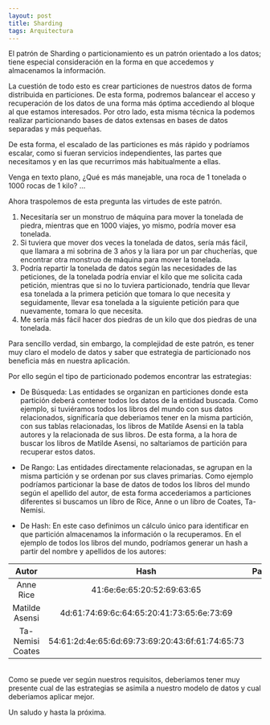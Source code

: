 ```yaml
---
layout: post
title: Sharding
tags: Arquitectura
---
```


El patrón de Sharding o particionamiento es un patrón orientado a los datos; tiene especial consideración en la forma en que accedemos y almacenamos la información.

La cuestión de todo esto es crear particiones de nuestros datos de forma distribuida en particiones. De esta forma, podremos balancear el acceso y recuperación de los datos de una forma más óptima accediendo al bloque al que estamos interesados. Por otro lado, esta misma técnica la podemos realizar particionando bases de datos extensas en bases de datos separadas y más pequeñas.

De esta forma, el escalado de las particiones es más rápido y podríamos escalar, como si fueran servicios independientes, las partes que necesitamos y en las que recurrimos más habitualmente a ellas.

Venga en texto plano, ¿Qué es más manejable, una roca de 1 tonelada o 1000 rocas de 1 kilo? ...

Ahora traspolemos de esta pregunta las virtudes de este patrón.

1. Necesitaría ser un monstruo de máquina para mover la tonelada de piedra, mientras que en 1000 viajes, yo mismo, podría mover esa tonelada.
2. Si tuviera que mover dos veces la tonelada de datos, sería más fácil, que llamara a mi sobrina de 3 años y la liara por un par chucherías, que encontrar otra monstruo de máquina para mover la tonelada.
3. Podría repartir la tonelada de datos según las necesidades de las peticiones, de la tonelada podría enviar el kilo que me solicita cada petición, mientras que si no lo tuviera particionado, tendría que llevar esa tonelada a la primera petición que tomara lo que necesita y seguidamente, llevar esa tonelada a la siguiente petición para que nuevamente, tomara lo que necesita.
4. Me sería más fácil hacer dos piedras de un kilo que dos piedras de una tonelada.

Para sencillo verdad, sin embargo, la complejidad de este patrón, es tener muy claro el modelo de datos y saber que estrategia de particionado nos beneficia más en nuestra aplicación.

Por ello según el tipo de particionado podemos encontrar las estrategias:

* De Búsqueda: Las entidades se organizan en particiones donde esta partición deberá contener todos los datos de la entidad buscada. Como ejemplo, si tuviéramos todos los libros del mundo con sus datos relacionados, significaría que deberiamos tener en la misma partición, con sus tablas relacionadas, los libros de Matilde Asensi en la tabla autores y la relacionada de sus libros. De esta forma, a la hora de buscar los libros de Matilde Asensi, no saltariamos de partición para recuperar estos datos.

* De Rango: Las entidades directamente relacionadas, se agrupan en la misma partición y se ordenan por sus claves primarias. Como ejemplo podríamos particionar la base de datos de todos los libros del mundo según el apellido del autor, de esta forma accederiamos a particiones diferentes si buscamos un libro de Rice, Anne o un libro de Coates, Ta-Nemisi.

* De Hash: En este caso definimos un cálculo único para identificar en que partición almacenamos la información o la recuperamos. En el ejemplo de todos los libros del mundo, podríamos generar un hash a partir del nombre y apellidos de los autores:

|Autor|Hash|Partición|
|:-:|:-:|:-:|
|Anne Rice|41:6e:6e:65:20:52:69:63:65|9|
|Matilde Asensi| 4d:61:74:69:6c:64:65:20:41:73:65:6e:73:69|14|
|Ta-Nemisi Coates|54:61:2d:4e:65:6d:69:73:69:20:43:6f:61:74:65:73 |16|

<br>
Como se puede ver según nuestros requisitos, deberiamos tener muy presente cual de las estrategias se asimila a nuestro modelo de datos y cual deberiamos aplicar mejor.

Un saludo y hasta la próxima.
